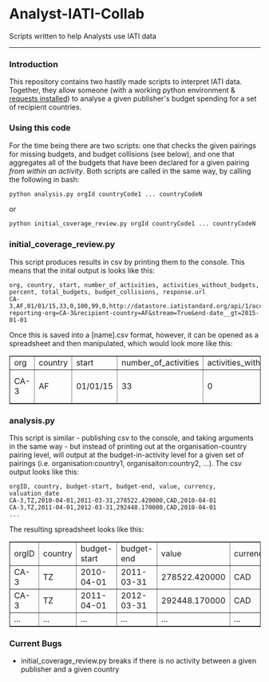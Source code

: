 # Analyst-IATI-Collab
Scripts written to help Analysts use IATI data

--------------------
### Introduction
This repository contains two hastily made scripts to interpret IATI data. Together, they allow someone (with a working python environment & [requests installed](http://www.python-requests.org/en/latest/)) to analyse a given publisher's budget spending for a set of recipient countries.

### Using this code
For the time being there are two scripts: one that checks the given pairings for missing budgets, and budget collisions (see below), and one that aggregates all of the budgets that have been declared for a given pairing _from within an activity_.
Both scripts are called in the same way, by calling the following in bash:
```bash
python analysis.py orgId countryCode1 ... countryCodeN
```
or
```bash
python initial_coverage_review.py orgId countryCode1 ... countryCodeN
```

### initial_coverage_review.py
This script produces results in csv by printing them to the console. This means that the inital output is looks like this:
```csv
org, country, start, number_of_activities, activities_without_budgets, percent, total_budgets, budget_collisions, response.url
CA-3,AF,01/01/15,33,0,100,99,0,http://datastore.iatistandard.org/api/1/access/activity.xml?reporting-org=CA-3&recipient-country=AF&stream=True&end-date__gt=2015-01-01
```
Once this is saved into a [name].csv format, however, it can be opened as a spreadsheet and then manipulated, which would look more like this:
<table border="1">
<tbody><tr><td>org</td>
<td> country</td>
<td> start</td>
<td> number_of_activities</td>
<td> activities_without_budgets</td>
<td> percent</td>
<td> total_budgets</td>
<td> budget_collisions</td>
<td> response.url</td>
</tr>
<tr><td>CA-3</td>
<td>AF</td>
<td>01/01/15</td>
<td>33</td>
<td>0</td>
<td>100</td>
<td>99</td>
<td>0</td>
<td>http://datastore.iatistandard.org/api/1/access/activity.xml?reporting-org=CA-3&amp;recipient-country=AF&amp;stream=True&amp;end-date__gt=2015-01-01</td>
</tr>
</tbody></table>

### analysis.py
This script is similar - publishing csv to the console, and taking arguments in the same way - but instead of printing out at the organisation-country pairing level, will output at the budget-in-activity level for a given set of pairings (i.e. organisation:country1, organisaiton:country2, ...).
The csv output looks like this:
```csv
orgID, country, budget-start, budget-end, value, currency, valuation_date
CA-3,TZ,2010-04-01,2011-03-31,278522.420000,CAD,2010-04-01
CA-3,TZ,2011-04-01,2012-03-31,292448.170000,CAD,2010-04-01
...
```
The resulting spreadsheet looks like this:
<table border="1">
<tbody><tr><td>orgID</td>
<td> country</td>
<td> budget-start</td>
<td> budget-end</td>
<td> value</td>
<td> currency</td>
<td> valuation_date</td>
</tr>
<tr><td>CA-3</td>
<td>TZ</td>
<td>2010-04-01</td>
<td>2011-03-31</td>
<td>278522.420000</td>
<td>CAD</td>
<td> 2010-04-01</td>
</tr>
<tr><td>CA-3</td>
<td>TZ</td>
<td>2011-04-01</td>
<td>2012-03-31</td>
<td>292448.170000</td>
<td>CAD</td>
<td> 2010-04-01</td>
</tr>
<tr><td>...</td>
<td>...</td>
<td>...</td>
<td>...</td>
<td>...</td>
<td>...</td>
<td>...</td>
</tr>
</tbody></table>

### Current Bugs
* initial_coverage_review.py breaks if there is no activity between a given publisher and a given country
